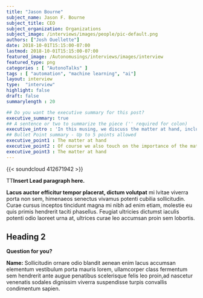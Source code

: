 ```yaml
---
title: "Jason Bourne"
subject_name: Jason F. Bourne
subject_title: CEO
subject_organization: Organizations
subject_image: /interviews/images/people/pic-default.png
authors: ["Josh Ouellette"]
date: 2018-10-01T15:15:00-07:00
lastmod: 2018-10-01T15:15:00-07:00
featured_image: /Autonomusings/interviews/images/interview
featured_type: png
categories : [ "AutonoTalks" ]
tags : [ "automation", "machine learning", "ai"]
layout: interview
type:  "interview"
highlight: false
draft: false
summarylength : 20

## Do you want the executive summary for this post?
executive_summary: true
## A sentence or two to summarize the piece ('' required for colon)
executive_intro : 'In this musing, we discuss the matter at hand, including:'
## Bullet Point summary - Up to 5 points allowed 
executive_point1 : The matter at hand
executive_point2 : Of course we also touch on the importance of the matter at hand, for educational purposes, including long points
executive_point3 : The matter at hand
---
```


{{< soundcloud 412671942 >}}

TT**Insert Lead paragraph here.**

**Lacus auctor efficitur tempor placerat, dictum volutpat** mi lvitae viverra porta non sem, himenaeos senectus vivamus potenti cubilia sollicitudin. Curae cursus inceptos tincidunt magna mi nibh ad enim etiam, molestie eu quis primis hendrerit taciti phasellus. Feugiat ultricies dictumst iaculis potenti odio laoreet urna at, ultrices curae leo accumsan proin sem lobortis.

## Heading 2

**Question for you?**

**Name:** Sollicitudin ornare odio blandit aenean enim lacus accumsan elementum vestibulum porta mauris lorem, ullamcorper class fermentum sem hendrerit ante augue penatibus scelerisque felis leo proin,ad nascetur venenatis sodales dignissim viverra suspendisse turpis convallis condimentum sapien.
